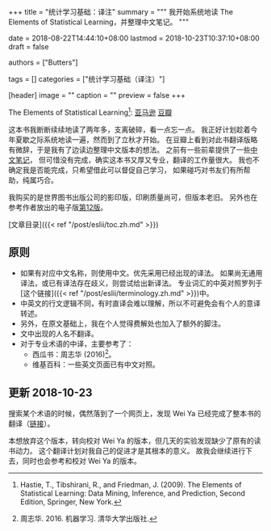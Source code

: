 +++
title = "统计学习基础：译注"
summary = """
我开始系统地读 The Elements of Statistical Learning，并整理中文笔记。
"""

date = 2018-08-22T14:44:10+08:00
lastmod = 2018-10-23T10:37:10+08:00
draft = false

authors = ["Butters"]

tags = []
categories = ["统计学习基础（译注）"]

[header]
image = ""
caption = ""
preview = false
+++

The Elements of Statistical Learning[^1]:
[亚马逊](https://www.amazon.cn/dp/B00PRH2BXA/)
[豆瓣](https://book.douban.com/subject/3294335/)

这本书我断断续续地读了两年多，支离破碎，看一点忘一点。
我正好计划趁着今年夏歇之际系统地读一遍，然而到了立秋才开始。
在豆瓣上看到对此书翻译版略有微辞，于是我有了边读边整理中文版本的想法。
之前有一些前辈提供了一些[中文笔记](https://book.douban.com/people/javelinjs/annotation/3294335/)，
但可惜没有完成，确实这本书又厚又专业，翻译的工作量很大。
我也不确定我是否能完成，只希望借此可以督促自己学习，
如果碰巧对书友们有所帮助，纯属巧合。

我购买的是世界图书出版公司的影印版，印刷质量尚可，但版本老旧。
另外也在参考作者放出的电子版[第12版](https://web.stanford.edu/~hastie/ElemStatLearn/)。

[文章目录]({{< ref "/post/eslii/toc.zh.md" >}})

## 原则

- 如果有对应中文名称，则使用中文。优先采用已经出现的译法。
  如果尚无通用译法，或已有译法存在歧义，则尝试给出新译法。
  专业词汇的中英对照罗列于[这个链接]({{< ref "/post/eslii/terminology.zh.md" >}})中。
- 中英文的行文逻辑不同，有时直译会难以理解，所以不可避免会有个人的意译转述。
- 另外，在原文基础上，我在个人觉得费解处也加入了额外的脚注。
- 文中出现的人名不翻译。
- 对于专业术语的中译，主要参考了：
  - 西瓜书：周志华 (2016)[^2]。
  - 维基百科：一些英文页面已有中文对照。

## 更新 2018-10-23

搜索某个术语的时候，偶然落到了一个网页上，发现 Wei Ya 已经完成了整本书的翻译（[链接](https://esl.hohoweiya.xyz/)）。

本想放弃这个版本，转向校对 Wei Ya 的版本，但几天的实验发现缺少了原有的读书动力。
这个翻译计划对我自己的促进才是其根本的意义。
故我会继续进行下去，同时也会参考和校对 Wei Ya 的版本。

[^1]: Hastie, T., Tibshirani, R., and Friedman, J. (2009). The Elements of Statistical Learning: Data Mining, Inference, and Prediction, Second Edition, Springer, New York.
[^2]: 周志华. 2016. 机器学习. 清华大学出版社.
